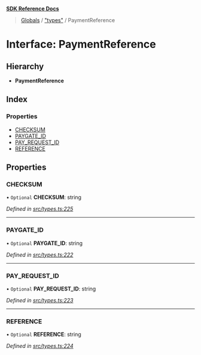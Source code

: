 **[SDK Reference Docs](../README.md)**

> [Globals](../README.md) / ["types"](../modules/_types_.md) / PaymentReference

# Interface: PaymentReference

## Hierarchy

- **PaymentReference**

## Index

### Properties

- [CHECKSUM](_types_.paymentreference.md#checksum)
- [PAYGATE_ID](_types_.paymentreference.md#paygate_id)
- [PAY_REQUEST_ID](_types_.paymentreference.md#pay_request_id)
- [REFERENCE](_types_.paymentreference.md#reference)

## Properties

### CHECKSUM

• `Optional` **CHECKSUM**: string

_Defined in [src/types.ts:225](https://github.com/distributhor/paygate-sdk/blob/09aaeab/src/types.ts#L225)_

---

### PAYGATE_ID

• `Optional` **PAYGATE_ID**: string

_Defined in [src/types.ts:222](https://github.com/distributhor/paygate-sdk/blob/09aaeab/src/types.ts#L222)_

---

### PAY_REQUEST_ID

• `Optional` **PAY_REQUEST_ID**: string

_Defined in [src/types.ts:223](https://github.com/distributhor/paygate-sdk/blob/09aaeab/src/types.ts#L223)_

---

### REFERENCE

• `Optional` **REFERENCE**: string

_Defined in [src/types.ts:224](https://github.com/distributhor/paygate-sdk/blob/09aaeab/src/types.ts#L224)_
